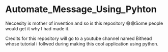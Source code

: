# Automate_Message_Using_Pyhton
Neccesity is mother of invention and so is this repository 😅😅Some people would get it why I had made it.

Credits for this repository will go to a youtube channel named Bithead whose tutorial i follwed during making this cool application using python.

